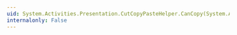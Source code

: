 ```yaml
---
uid: System.Activities.Presentation.CutCopyPasteHelper.CanCopy(System.Activities.Presentation.EditingContext)
internalonly: False
---
```

